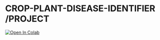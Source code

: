 # CROP-PLANT-DISEASE-IDENTIFIER /PROJECT
[![Open In Colab](https://colab.research.google.com/assets/colab-badge.svg)](https://colab.research.google.com/github/AdamJuma133/CROP_PLANT_DISEASE_IDENTIFIER-PROJECT-/blob/ad20640e90d1112ec7271ea38f3ac14f79070c64/crop_plant_disease_identifier_project.md)

